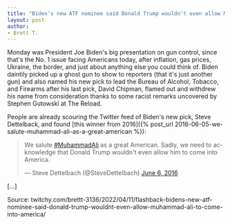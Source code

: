 ```yaml
---
title: "Biden's new ATF nominee said Donald Trump wouldn't even allow Muhammad Ali 'to come into America'"
layout: post
author:
- Brett T.
---
```


Monday was President Joe Biden's big presentation on gun control, since that's the No. 1 issue facing Americans today, after inflation, gas prices, Ukraine, the border, and just about anything else you could think of. Biden daintily picked up a ghost gun to show to reporters (that it's just another gun) and also named his new pick to lead the Bureau of Alcohol, Tobacco, and Firearms after his last pick, David Chipman, flamed out and withdrew his name from consideration thanks to some racist remarks uncovered by Stephen Gutowski at The Reload.

People are already scouring the Twitter feed of Biden's new pick, Steve Dettelback, and found [this winner from 2016]({% post_url 2016-06-05-we-salute-muhammad-ali-as-a-great-american %}):

<blockquote class="twitter-tweet"><p lang="en" dir="ltr">We salute <a href="https://twitter.com/hashtag/MuhammadAli?src=hash&amp;ref_src=twsrc%5Etfw">#MuhammadAli</a> as a great American. Sadly, we need to acknowledge that Donald Trump wouldn't even allow him to come into America.</p>&mdash; Steve Dettelbach (@SteveDettelbach) <a href="https://twitter.com/SteveDettelbach/status/739622713724002305?ref_src=twsrc%5Etfw">June 6, 2016</a></blockquote> <script async src="https://platform.twitter.com/widgets.js" charset="utf-8"></script>

[…]

Source: twitchy.com/brettt-3136/2022/04/11/flashback-bidens-new-atf-nominee-said-donald-trump-wouldnt-even-allow-muhammad-ali-to-come-into-america/
